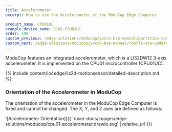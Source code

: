 ```yaml
---
title: Accelerometer
excerpt: How to use the Accelerometer of the ModuCop Edge Computer

product_name: CPU01UC
example_device_name: S101-CPU01UC
order: 100
custom_previous: /edge-solutions/moducop/yocto-bsp-manual/partition-concept/
custom_next: /edge-solutions/moducop/yocto-bsp-manual/rootfs-ota-update/
---
```


ModuCop features an integrated accelerometer, which is a LIS2DW12 3-axis accelerometer. It is implemented on the CPU01 microcontroller (CPU01UC).

{% include content/io4edge/lis2d-motionsensor/detailed-description.md %}

### Orientation of the Accelerometer in ModuCop

The orientation of the accelerometer in the ModuCop Edge Computer is fixed and cannot be changed. The X, Y, and Z axes are defined as follows:

![Accelerometer Orientation]({{ '/user-docs/images/edge-solutions/moducop/cpu01-accelerometer.drawio.svg' | relative_url }})

